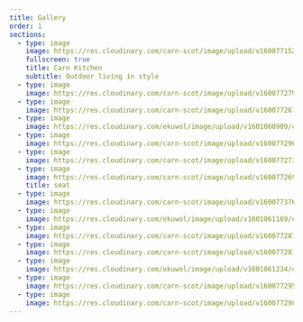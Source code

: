```yaml
---
title: Gallery
order: 1
sections:
  - type: image
    image: https://res.cloudinary.com/carn-scot/image/upload/v1600771521/carn.scot%20page%201/nightcrop_u6c5bx.jpg
    fullscreen: true
    title: Carn Kitchen
    subtitle: Outdoor living in style
  - type: image
    image: https://res.cloudinary.com/carn-scot/image/upload/v1600772799/carn.scot%20page%201/FSwave1_rtktqc.jpg
  - type: image
    image: https://res.cloudinary.com/carn-scot/image/upload/v1600772676/carn.scot%20page%201/eating_3_y6mbjw.jpg
  - type: image
    image: https://res.cloudinary.com/ekuwol/image/upload/v1601060909/chimenea/detail_2_nhjdju.jpg
  - type: image
    image: https://res.cloudinary.com/carn-scot/image/upload/v1600772962/carn.scot%20page%201/with_box_ti7xyj.jpg
  - type: image
    image: https://res.cloudinary.com/carn-scot/image/upload/v1600772736/carn.scot%20page%201/chim_2_detail-thumb_gbnajo.jpg
  - type: image
    image: https://res.cloudinary.com/carn-scot/image/upload/v1600772696/carn.scot%20page%201/pizza_1_kfsbnh.jpg
    title: seat
  - type: image
    image: https://res.cloudinary.com/carn-scot/image/upload/v1600773768/carn.scot%20page%203/SET_UP_3_kjfozk.jpg
  - type: image
    image: https://res.cloudinary.com/ekuwol/image/upload/v1601061169/chimenea/P1030038_gif3in.jpg
  - type: image
    image: https://res.cloudinary.com/carn-scot/image/upload/v1600772872/carn.scot%20page%201/pipe_cask_bench_b3smiq.jpg
  - type: image
    image: https://res.cloudinary.com/carn-scot/image/upload/v1600772817/carn.scot%20page%201/FSwave3_ixzfw5.jpg
  - type: image
    image: https://res.cloudinary.com/ekuwol/image/upload/v1601061234/chimenea/P1030012crop_gnnjie.jpg
  - type: image
    image: https://res.cloudinary.com/carn-scot/image/upload/v1600772956/carn.scot%20page%201/lampbox_vaowtd.jpg
  - type: image
    image: https://res.cloudinary.com/carn-scot/image/upload/v1600772983/carn.scot%20page%201/chim_crop_eviorz.jpg
---
```


